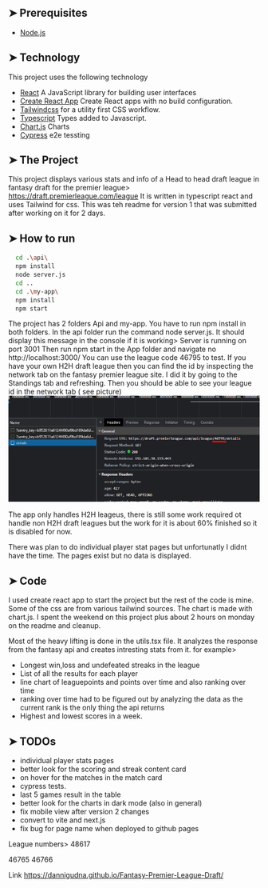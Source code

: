 ## ➤ Prerequisites

- [Node.js](https://nodejs.org/en/)

## ➤ Technology

This project uses the following technology

- [React](https://reactjs.org/) A JavaScript library for building user interfaces
- [Create React App](https://github.com/facebook/create-react-app) Create React apps with no build configuration.
- [Tailwindcss](https://tailwindcss.com) for a utility first CSS workflow.
- [Typescript](https://www.typescriptlang.org/) Types added to Javascript.
- [Chart.js](https://www.chartjs.org/) Charts
- [Cypress](https://www.cypress.io/) e2e tessting

## ➤ The Project

This project displays various stats and info of a Head to head draft league in fantasy draft for the premier league> https://draft.premierleague.com/league
It is written in typescript react and uses Tailwind for css. This was teh readme for version 1 that was submitted after working on it for 2 days.

## ➤ How to run

```bash
  cd .\api\
  npm install
  node server.js
  cd ..
  cd .\my-app\
  npm install
  npm start
```

The project has 2 folders
Api and my-app. You have to run npm install in both folders.
In the api folder run the command node server.js. It should display this message in the console if it is working> Server is running on port 3001
Then run npm start in the App folder and navigate no http://localhost:3000/
You can use the league code 46795 to test.
If you have your own H2H draft league then you can find the id by inspecting the network tab on the fantasy premier league site.
I did it by going to the Standings tab and refreshing. Then you should be able to see your league id in the network tab ( see picture)
![leagueID](leagueid.png)

The app only handles H2H leageus, there is still some work required ot handle non H2H draft leagues but the work for it is about 60% finished so it is disabled for now.

There was plan to do individual player stat pages but unfortunatly I didnt have the time. The pages exist but no data is displayed.

## ➤ Code

I used create react app to start the project but the rest of the code is mine.
Some of the css are from various tailwind sources.
The chart is made with chart.js.
I spent the weekend on this project plus about 2 hours on monday on the readme and cleanup.

Most of the heavy lifting is done in the utils.tsx file. It analyzes the response from the fantasy api and creates intresting stats from it.
for example>

- Longest win,loss and undefeated streaks in the league
- List of all the results for each player
- line chart of leaguepoints and points over time and also ranking over time
- ranking over time had to be figured out by analyzing the data as the current rank is the only thing the api returns
- Highest and lowest scores in a week.

## ➤ TODOs

- individual player stats pages
- better look for the scoring and streak content card
- on hover for the matches in the match card
- cypress tests.
- last 5 games result in the table
- better look for the charts in dark mode (also in general)
- fix mobile view after version 2 changes
- convert to vite and next.js
- fix bug for page name when deployed to github pages

League numbers> 48617

46765 46766

Link https://dannigudna.github.io/Fantasy-Premier-League-Draft/
